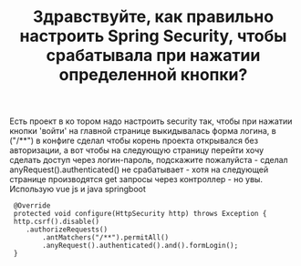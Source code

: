 ﻿---
title: "Здравствуйте, как правильно настроить Spring Security, чтобы срабатывала при нажатии определенной кнопки?"
se.owner.user_id: 376254
se.owner.display_name: "meshkovo1977"
se.owner.link: "https://ru.meta.stackoverflow.com/users/376254/meshkovo1977"
se.link: "https://ru.meta.stackoverflow.com/questions/10906/%d0%97%d0%b4%d1%80%d0%b0%d0%b2%d1%81%d1%82%d0%b2%d1%83%d0%b9%d1%82%d0%b5-%d0%ba%d0%b0%d0%ba-%d0%bf%d1%80%d0%b0%d0%b2%d0%b8%d0%bb%d1%8c%d0%bd%d0%be-%d0%bd%d0%b0%d1%81%d1%82%d1%80%d0%be%d0%b8%d1%82%d1%8c-spring-security-%d1%87%d1%82%d0%be%d0%b1%d1%8b-%d1%81%d1%80%d0%b0%d0%b1%d0%b0%d1%82%d1%8b%d0%b2%d0%b0%d0%bb%d0%b0-%d0%bf%d1%80%d0%b8-%d0%bd%d0%b0%d0%b6"
se.question_id: 10906
se.post_type: question
---
<p>Есть проект в ко тором надо настроить security так, чтобы при нажатии кнопки 'войти' на главной странице выкидывалась форма логина, в (&quot;/**&quot;) в конфиге сделал чтобы корень проекта открывался без авторизации, а вот чтобы на следующую страницу перейти хочу сделать доступ через логин-пароль, подскажите пожалуйста - сделал anyRequest().authenticated() не срабатывает - хотя на следующей странице производятся get запросы через контроллер - но увы. Использую vue js и java springboot</p>
<pre><code> @Override
 protected void configure(HttpSecurity http) throws Exception {
 http.csrf().disable()
    .authorizeRequests()
        .antMatchers(&quot;/**&quot;).permitAll()
        .anyRequest().authenticated().and().formLogin();
 }
</code></pre>
